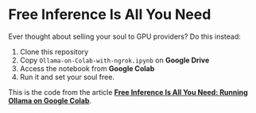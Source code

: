 # Free Inference Is All You Need

Ever thought about selling your soul to GPU providers? Do this instead:

1. Clone this repository
2. Copy `Ollama-on-Colab-with-ngrok.ipynb` on **Google Drive**
3. Access the notebook from **Google Colab**
4. Run it and set your soul free.

This is the code from the article [**Free Inference Is All You Need: Running Ollama on Google Colab**](https://github.com/antoninoLorenzo/Ollama-on-Colab-with-ngrok).


